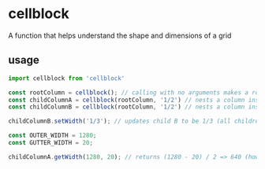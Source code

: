 # cellblock

A function that helps understand the shape and dimensions of a grid

## usage

```js
import cellblock from 'cellblock'

const rootColumn = cellblock(); // calling with no arguments makes a root
const childColumnA = cellblock(rootColumn, '1/2') // nests a column inside the root that is 1/2
const childColumnB = cellblock(rootColumn, '1/2') // nests a column inside the root that is 1/2

childColumnB.setWidth('1/3'); // updates child B to be 1/3 (all children would also update)

const OUTER_WIDTH = 1280;
const GUTTER_WIDTH = 20;

childColumnA.getWidth(1280, 20); // returns (1280 - 20) / 2 => 640 (how wide)
```

